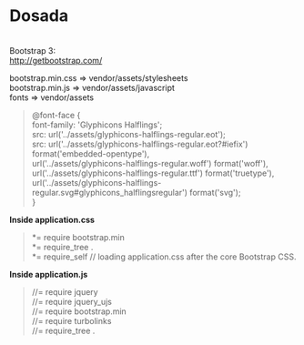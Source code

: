 Dosada
======

<br>Bootstrap 3:<br> http://getbootstrap.com/ <br>
              
bootstrap.min.css => vendor/assets/stylesheets<br>
bootstrap.min.js  => vendor/assets/javascript<br>
fonts => vendor/assets<br>

<blockquote>@font-face {<br>
  font-family: 'Glyphicons Halflings';<br>
  src: url('../assets/glyphicons-halflings-regular.eot');<br>
  src: url('../assets/glyphicons-halflings-regular.eot?#iefix') format('embedded-opentype'), <br>
       url('../assets/glyphicons-halflings-regular.woff') format('woff'), <br>
       url('../assets/glyphicons-halflings-regular.ttf') format('truetype'), <br>
       url('../assets/glyphicons-halflings-regular.svg#glyphicons_halflingsregular') format('svg');<br>
}</blockquote>

<b>Inside application.css<br></b>
<blockquote>
 *= require bootstrap.min<br>
 *= require_tree .<br>
 *= require_self // loading application.css after the core Bootstrap CSS.<br>
 </blockquote>

<b>Inside application.js</b><br>
<blockquote>
 //= require jquery<br>
 //= require jquery_ujs<br>
 //= require bootstrap.min<br>
 //= require turbolinks<br>
 //= require_tree .<br>
</blockquote>

